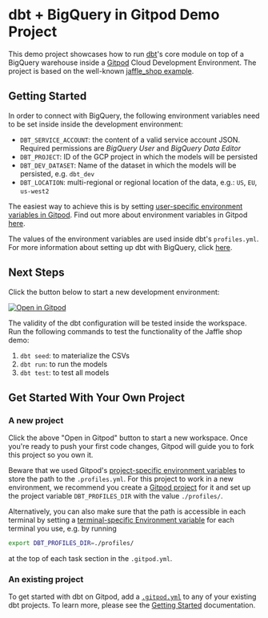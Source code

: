# dbt + BigQuery in Gitpod Demo Project

This demo project showcases how to run [dbt](https://www.getdbt.com/)'s core module on top of a BigQuery warehouse inside a [Gitpod](https://www.gitpod.io/) Cloud Development Environment. The project is based on the well-known [jaffle_shop example](https://github.com/dbt-labs/jaffle_shop/).

## Getting Started

In order to connect with BigQuery, the following environment variables need to be set inside inside the development environment:

- `DBT_SERVICE_ACCOUNT`: the content of a valid service account JSON. Required permissions are _BigQuery User_ and _BigQuery Data Editor_
- `DBT_PROJECT`: ID of the GCP project in which the models will be persisted
- `DBT_DEV_DATASET`: Name of the dataset in which the models will be persisted, e.g. `dbt_dev`
- `DBT_LOCATION`: multi-regional or regional location of the data, e.g.: `US`, `EU`, `us-west2`

The easiest way to achieve this is by setting [user-specific environment variables in Gitpod](https://gitpod.io/user/variables). Find out more about environment variables in Gitpod [here](https://www.gitpod.io/docs/configure/projects/environment-variables).

The values of the environment variables are used inside dbt's `profiles.yml`. For more information about setting up dbt with BigQuery, click [here](https://docs.getdbt.com/reference/warehouse-setups/bigquery-setup).

## Next Steps

Click the button below to start a new development environment:

[![Open in Gitpod](https://gitpod.io/button/open-in-gitpod.svg)](https://gitpod.io/#https://github.com/gitpod-samples/template-dbt-bigquery)

The validity of the dbt configuration will be tested inside the workspace. Run the following commands to test the functionality of the Jaffle shop demo:

1. `dbt seed`: to materialize the CSVs
2. `dbt run`: to run the models
3. `dbt test`: to test all models

## Get Started With Your Own Project

### A new project

Click the above "Open in Gitpod" button to start a new workspace. Once you're ready to push your first code changes, Gitpod will guide you to fork this project so you own it.

Beware that we used Gitpod's [project-specific environment variables](https://www.gitpod.io/docs/configure/projects/environment-variables#project-specific-environment-variables) to store the path to the `.profiles.yml`. For this project to work in a new environment, we recommend you create a [Gitpod project](https://www.gitpod.io/docs/configure/projects) for it and set up the project variable `DBT_PROFILES_DIR` with the value `./profiles/`.

Alternatively, you can also make sure that the path is accessible in each terminal by setting a [terminal-specific Environment variable](https://www.gitpod.io/docs/configure/projects/environment-variables#task-terminal-specific-environment-variables) for each terminal you use, e.g. by running
```bash
export DBT_PROFILES_DIR=./profiles/
```
at the top of each task section in the `.gitpod.yml`.

### An existing project

To get started with dbt on Gitpod, add a [`.gitpod.yml`](./.gitpod.yml) to any of your existing dbt projects. To learn more, please see the [Getting Started](https://www.gitpod.io/docs/getting-started) documentation.
